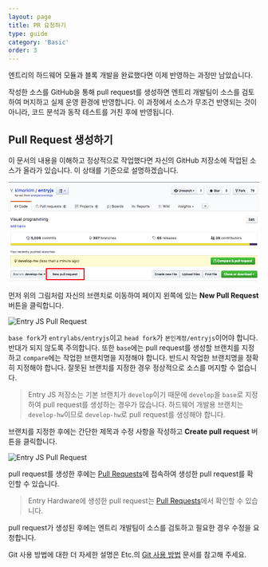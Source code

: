 ```yaml
---
layout: page
title: PR 요청하기
type: guide
category: 'Basic'
order: 3
---
```


엔트리의 하드웨어 모듈과 블록 개발을 완료했다면 이제 반영하는 과정만 남았습니다.

작성한 소스를 GitHub을 통해 pull request를 생성하면 엔트리 개발팀이 소스를 검토하여 머지하고 실제 운영 환경에 반영합니다. 이 과정에서 소스가 무조건 반영되는 것이 아니라, 코드 분석과 동작 테스트를 거친 후에 반영됩니다.

## Pull Request 생성하기

이 문서의 내용을 이해하고 정상적으로 작업했다면 자신의 GitHub 저장소에 작업된 소스가 올라가 있습니다. 이 상태를 기준으로 설명하겠습니다.

![Entry JS Pull Request](../../images/pullrequest.png)

먼저 위의 그림처럼 자신의 브랜치로 이동하여 페이지 왼쪽에 있는 **New Pull Request** 버튼을 클릭합니다.

![Entry JS Pull Request](/docs/images/pullrequest2.png)

`base fork`가 `entrylabs/entryjs`이고 `head fork`가 `본인계정/entryjs`이어야 합니다. 반대가 되지 않도록 주의합니다. 또한 `base`에는 pull request를 생성할 브랜치를 지정하고 `compare`에는 작업한 브랜치명을 지정해야 합니다. 반드시 작업한 브랜치명을 정확히 지정해야 합니다. 잘못된 브랜치를 지정한 경우 정상적으로 소스를 머지할 수 없습니다.

> Entry JS 저장소는 기본 브랜치가 `develop`이기 때문에 `develop`을 `base`로 지정하여 pull request를 생성하는 경우가 많습니다.
> 하드웨어 개발용 브랜치는 `develop-hw`이므로 `develop-hw`로 pull request를 생성해야 합니다.

브랜치를 지정한 후에는 간단한 제목과 수정 사항을 작성하고 **Create pull request** 버튼을 클릭합니다.

![Entry JS Pull Request](/docs/images/pullrequest3.png)

pull request를 생성한 후에는 [Pull Requests](https://github.com/entrylabs/entryjs/pulls)에 접속하여 생성한 pull request를 확인할 수 있습니다.

> Entry Hardware에 생성한 pull request는 [Pull Requests](https://github.com/entrylabs/entry-hw/pulls)에서 확인할 수 있습니다.

pull request가 생성된 후에는 엔트리 개발팀이 소스를 검토하고 필요한 경우 수정을 요청합니다.

Git 사용 방법에 대한 더 자세한 설명은 Etc.의 [Git 사용 방법](/docs/guide/etc/2016-05-03-git_fork.html) 문서를 참고해 주세요.
